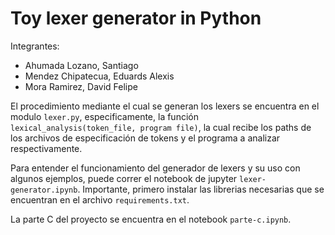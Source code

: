 # Toy lexer generator in Python

Integrantes:

*   Ahumada Lozano, Santiago
*   Mendez Chipatecua, Eduards Alexis
*   Mora Ramirez, David Felipe 

El procedimiento mediante el cual se generan los lexers se encuentra en el 
modulo `lexer.py`, especificamente, la función `lexical_analysis(token_file, program file)`,
la cual recibe los paths de los archivos de especificación de tokens y el programa
a analizar respectivamente.

Para entender el funcionamiento del generador de lexers y su uso con algunos ejemplos,
puede correr el notebook de jupyter `lexer-generator.ipynb`. Importante, primero 
instalar las librerias necesarias que se encuentran en el archivo `requirements.txt`.

La parte C del proyecto se encuentra en el notebook `parte-c.ipynb`.
